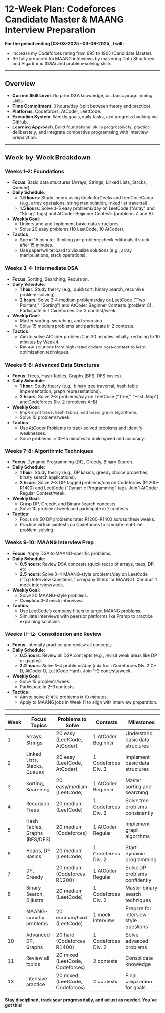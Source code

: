 # 12-Week Plan: Codeforces Candidate Master & MAANG Interview Preparation

**For the period ending [03-03-2025 - 03-06-2025], I will:**
- Increase my Codeforces rating from 695 to 1900 (Candidate Master).
- Be fully prepared for MAANG interviews by mastering Data Structures and Algorithms (DSA) and problem-solving skills.

---

## Overview
- **Current Skill Level**: No prior DSA knowledge, but basic programming skills.
- **Time Commitment**: 3 hours/day (split between theory and practice).
- **Platforms**: Codeforces, AtCoder, LeetCode.
- **Execution System**: Weekly goals, daily tasks, and progress tracking via GitHub.
- **Learning Approach**: Build foundational skills progressively, practice deliberately, and integrate competitive programming with interview preparation.

---

## Week-by-Week Breakdown

### Weeks 1–2: Foundations
- **Focus**: Basic data structures (Arrays, Strings, Linked Lists, Stacks, Queues).
- **Daily Schedule**:
  - **1.5 hours**: Study theory using GeeksforGeeks and freeCodeCamp (e.g., array operations, string manipulation, linked list traversal).
  - **1.5 hours**: Solve 3–5 easy problems/day on LeetCode ("Array" and "String" tags) and AtCoder Beginner Contests (problems A and B).
- **Weekly Goal**:
  - Understand and implement basic data structures.
  - Solve 20 easy problems (10 LeetCode, 10 AtCoder).
- **Tactics**:
  - Spend 15 minutes thinking per problem; check editorials if stuck after 15 minutes.
  - Use paper/whiteboard to visualize solutions (e.g., array manipulations, stack operations).

### Weeks 3–4: Intermediate DSA
- **Focus**: Sorting, Searching, Recursion.
- **Daily Schedule**:
  - **1 hour**: Study theory (e.g., quicksort, binary search, recursive problem-solving).
  - **2 hours**: Solve 3–4 medium problems/day on LeetCode ("Two Pointers," "Sorting") and AtCoder Beginner Contests (problem C). Participate in 1 Codeforces Div. 3 contest/week.
- **Weekly Goal**:
  - Master sorting, searching, and recursion.
  - Solve 15 medium problems and participate in 2 contests.
- **Tactics**:
  - Aim to solve AtCoder problem C in 30 minutes initially, reducing to 10 minutes by Week 4.
  - Review solutions from high-rated coders post-contest to learn optimization techniques.

### Weeks 5–6: Advanced Data Structures
- **Focus**: Trees, Hash Tables, Graphs (BFS, DFS basics).
- **Daily Schedule**:
  - **1 hour**: Study theory (e.g., binary tree traversal, hash table implementation, graph representations).
  - **2 hours**: Solve 2–3 problems/day on LeetCode ("Tree," "Hash Map") and Codeforces Div. 2 (problems A–B).
- **Weekly Goal**:
  - Implement trees, hash tables, and basic graph algorithms.
  - Solve 10 problems/week.
- **Tactics**:
  - Use AtCoder Problems to track solved problems and identify weaknesses.
  - Solve problems in 10–15 minutes to build speed and accuracy.

### Weeks 7–8: Algorithmic Techniques
- **Focus**: Dynamic Programming (DP), Greedy, Binary Search.
- **Daily Schedule**:
  - **1 hour**: Study theory (e.g., DP basics, greedy choice properties, binary search applications).
  - **2 hours**: Solve 2–3 DP-tagged problems/day on Codeforces (R1200–R1400) and LeetCode ("Dynamic Programming" tag). Join 1 AtCoder Regular Contest/week.
- **Weekly Goal**:
  - Grasp DP, Greedy, and Binary Search concepts.
  - Solve 10 problems/week and participate in 2 contests.
- **Tactics**:
  - Focus on 50 DP problems rated R1200–R1400 across these weeks.
  - Practice virtual contests on Codeforces to simulate real-time problem-solving.

### Weeks 9–10: MAANG Interview Prep
- **Focus**: Apply DSA to MAANG-specific problems.
- **Daily Schedule**:
  - **0.5 hours**: Review DSA concepts (quick recap of arrays, trees, DP, etc.).
  - **2.5 hours**: Solve 3–4 MAANG-style problems/day on LeetCode ("Top Interview Questions," company filters for MAANG). Conduct 1 mock interview/week.
- **Weekly Goal**:
  - Solve 20 MAANG-style problems.
  - Complete 2–3 mock interviews.
- **Tactics**:
  - Use LeetCode’s company filters to target MAANG problems.
  - Simulate interviews with peers or platforms like Pramp to practice explaining solutions.

### Weeks 11–12: Consolidation and Review
- **Focus**: Intensify practice and review all concepts.
- **Daily Schedule**:
  - **0.5 hours**: Review all DSA concepts (e.g., revisit weak areas like DP or graphs).
  - **2.5 hours**: Solve 3–4 problems/day (mix from Codeforces Div. 2 C–D, AtCoder D, LeetCode Hard). Join 1–2 contests/week.
- **Weekly Goal**:
  - Solve 15 problems/week.
  - Participate in 2–3 contests.
- **Tactics**:
  - Aim to solve R1400 problems in 10 minutes.
  - Apply to MAANG jobs in Week 11 to align with interview preparation.

---

| Week | Focus Topics                 | Problems to Solve                | Contests              | Milestones                         |
|------|------------------------------|----------------------------------|-----------------------|------------------------------------|
| 1    | Arrays, Strings              | 20 easy (LeetCode, AtCoder)      | 1 AtCoder Beginner    | Understand basic data structures   |
| 2    | Linked Lists, Stacks, Queues | 20 easy (LeetCode, AtCoder)      | 1 Codeforces Div. 3   | Implement basic data structures    |
| 3    | Sorting, Searching           | 20 easy/medium (LeetCode)        | 1 AtCoder Beginner    | Master sorting and searching       |
| 4    | Recursion, Trees             | 20 medium (LeetCode)             | 1 Codeforces Div. 2   | Solve tree problems consistently   |
| 5    | Hash Tables, Graphs (BFS/DFS)| 20 medium (Codeforces)           | 1 AtCoder Regular     | Implement graph algorithms         |
| 6    | Heaps, DP Basics             | 20 medium (LeetCode)             | 1 Codeforces Div. 2   | Start dynamic programming          |
| 7    | DP, Greedy                   | 20 medium (Codeforces R1200)     | 1 AtCoder Regular     | Solve DP problems confidently      |
| 8    | Binary Search, Dijkstra      | 20 medium (LeetCode)             | 1 Codeforces Div. 2   | Master binary search techniques    |
| 9    | MAANG-specific problems      | 20 medium/hard (LeetCode)        | 1 mock interview      | Prepare for interview-style questions |
| 10   | Advanced DP, Graphs          | 20 hard (Codeforces R1400)       | 1 Codeforces Div. 2   | Solve advanced problems            |
| 11   | Review all topics            | 20 mixed (LeetCode, Codeforces)  | 2 contests            | Consolidate knowledge              |
| 12   | Intensive practice           | 20 mixed (LeetCode, Codeforces)  | 2 contests            | Final preparation for goals        |

**Stay disciplined, track your progress daily, and adjust as needed. You’ve got this!**